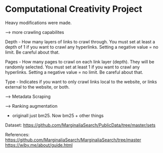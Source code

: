# Computational Creativity Project


Heavy modifications were made.

--> more crawling capabilites

Depth - How many layers of links to crawl through. You must set at least a depth of 1 if you want to crawl any hyperlinks. Setting a negative value = no limit. Be careful about that.

Pages - How many pages to crawl on each link layer (depth). They will be randomly selected. You must set at least 1 if you want to crawl any hyperlinks. Setting a negative value = no limit. Be careful about that.

Type - Indicates if you want to only crawl links local to the website, or links external to the website, or both. 

--> Metadata Scraping

--> Ranking augmentation
- originall just bm25. Now bm25 + other things

Dataset:
https://github.com/MarginaliaSearch/PublicData/tree/master/sets

References:
https://github.com/MarginaliaSearch/MarginaliaSearch/tree/master
https://wiby.me/about/guide.html 
